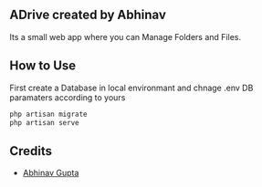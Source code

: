 ## ADrive created by Abhinav

Its a small web app where you can Manage Folders and Files.

## How to Use
First create a Database in local environmant and chnage .env DB paramaters according to yours

``` bash
php artisan migrate
php artisan serve
```

## Credits

- [Abhinav Gupta](https://github.com/i-abhinav)

